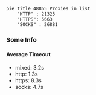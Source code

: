 
```mermaid
pie title 48865 Proxies in list
    "HTTP" : 21325
    "HTTPS": 5663
    "SOCKS" : 26881
```

### Some Info
#### Average Timeout

- mixed: 3.2s
- http: 1.3s
- https: 8.3s
- socks: 4.7s